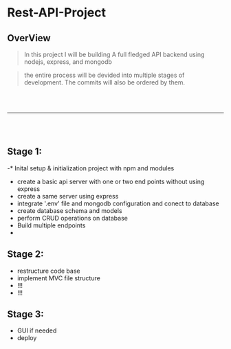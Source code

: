 # Rest-API-Project

## OverView

> In this project I will be building A full fledged API backend using nodejs, express, and mongodb

> the entire process will be devided into multiple stages of development. The commits will also be ordered by them.

<br/>
<br/>
<hr/>
<br/>
<br/>

## Stage 1:
-* Inital setup & initialization project with npm and modules 
- create a basic api server with one or two end points without using express
- create a same server using express
- integrate '.env' file and mongodb configuration and conect to database
- create database schema and models
- perform CRUD operations on database
- Build multiple endpoints 
- 

## Stage 2:
- restructure code base
- implement MVC file structure
- !!!
- !!!

## Stage 3:
- GUI if needed
- deploy 


